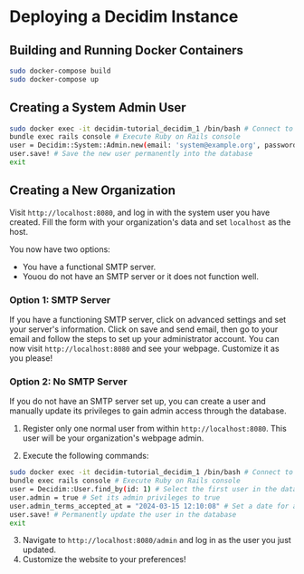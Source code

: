 # Deploying a Decidim Instance

## Building and Running Docker Containers

```bash
sudo docker-compose build
sudo docker-compose up
```

## Creating a System Admin User

```bash
sudo docker exec -it decidim-tutorial_decidim_1 /bin/bash # Connect to the running Decidim instance container
bundle exec rails console # Execute Ruby on Rails console
user = Decidim::System::Admin.new(email: 'system@example.org', password: 'decidim123456789', password_confirmation: 'decidim123456789') # Create a new system user with your preferred credentials.
user.save! # Save the new user permanently into the database
exit
```

## Creating a New Organization

Visit `http://localhost:8080`, and log in with the system user you have created. Fill the form with your organization's data and set `localhost` as the host.

You now have two options:

- You have a functional SMTP server.
- Youou do not have an SMTP server or it does not function well.

### Option 1: SMTP Server

If you have a functioning SMTP server, click on advanced settings and set your server's information. Click on save and send email, then go to your email and follow the steps to set up your administrator account. You can now visit `http://localhost:8080` and see your webpage. Customize it as you please!

### Option 2: No SMTP Server

If you do not have an SMTP server set up, you can create a user and manually update its privileges to gain admin access through the database.

1. Register only one normal user from within `http://localhost:8080`. This user will be your organization's webpage admin.

2. Execute the following commands:

```bash
sudo docker exec -it decidim-tutorial_decidim_1 /bin/bash # Connect to the Decidim instance container
bundle exec rails console # Execute Ruby on Rails console
user = Decidim::User.find_by(id: 1) # Select the first user in the database, which is the one you created earlier
user.admin = true # Set its admin privileges to true
user.admin_terms_accepted_at = "2024-03-15 12:10:08" # Set a date for accepting admin terms
user.save! # Permanently update the user in the database
exit
```

3. Navigate to `http://localhost:8080/admin` and log in as the user you just updated.
4. Customize the website to your preferences!
